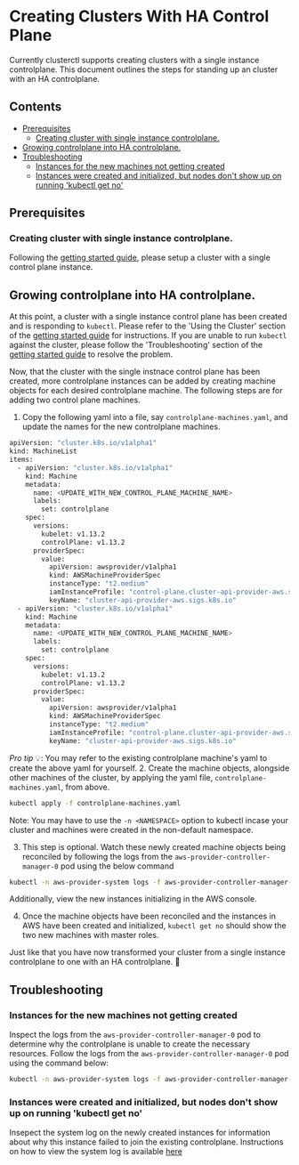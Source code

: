 # Creating Clusters With HA Control Plane  <!-- omit in toc -->
Currently clusterctl supports creating clusters with a single instance controlplane. This document outlines the steps for standing up an cluster with an HA controlplane.

## Contents <!-- omit in toc -->
- [Prerequisites](#prerequisites)
  - [Creating cluster with single instance controlplane.](#creating-cluster-with-single-instance-controlplane)
- [Growing controlplane into HA controlplane.](#growing-controlplane-into-ha-controlplane)
- [Troubleshooting](#troubleshooting)
  - [Instances for the new machines not getting created](#instances-for-the-new-machines-not-getting-created)
  - [Instances were created and initialized, but nodes don't show up on running 'kubectl get no'](#instances-were-created-and-initialized-but-nodes-dont-show-up-on-running-kubectl-get-no)

## Prerequisites
### Creating cluster with single instance controlplane.
Following the [getting started guide](docs/getting-started.md), please setup a cluster with a single control plane instance.

## Growing controlplane into HA controlplane.
At this point, a cluster with a single instance control plane has been created and is responding to `kubectl`. Please refer to the 'Using the Cluster' section of the [getting started guide](docs/getting-started.md) for instructions. If you are unable to run `kubectl` against the cluster, please follow the 'Troubleshooting' section of the [getting started guide](docs/getting-started.md) to resolve the problem. 

Now, that the cluster with the single instnace control plane has been created, more controlplane instances can be added by creating machine objects for each desired controlplane machine. The following steps are for adding two control plane machines.
1. Copy the following yaml into a file, say `controlplane-machines.yaml`, and update the names for the new controlplane machines.
```bash
apiVersion: "cluster.k8s.io/v1alpha1"
kind: MachineList
items:
  - apiVersion: "cluster.k8s.io/v1alpha1"
    kind: Machine
    metadata:
      name: <UPDATE_WITH_NEW_CONTROL_PLANE_MACHINE_NAME>
      labels:
        set: controlplane
    spec:
      versions:
        kubelet: v1.13.2
        controlPlane: v1.13.2
      providerSpec:
        value:
          apiVersion: awsprovider/v1alpha1
          kind: AWSMachineProviderSpec
          instanceType: "t2.medium"
          iamInstanceProfile: "control-plane.cluster-api-provider-aws.sigs.k8s.io"
          keyName: "cluster-api-provider-aws.sigs.k8s.io"
  - apiVersion: "cluster.k8s.io/v1alpha1"
    kind: Machine
    metadata:
      name: <UPDATE_WITH_NEW_CONTROL_PLANE_MACHINE_NAME>
      labels:
        set: controlplane
    spec:
      versions:
        kubelet: v1.13.2
        controlPlane: v1.13.2
      providerSpec:
        value:
          apiVersion: awsprovider/v1alpha1
          kind: AWSMachineProviderSpec
          instanceType: "t2.medium"
          iamInstanceProfile: "control-plane.cluster-api-provider-aws.sigs.k8s.io"
          keyName: "cluster-api-provider-aws.sigs.k8s.io"
```
*Pro tip* 💡: You may refer to the existing controlplane machine's yaml to create the above yaml for yourself.
2. Create the machine objects, alongside other machines of the cluster, by applying the yaml file, `controlplane-machines.yaml`, from above.
```bash
kubectl apply -f controlplane-machines.yaml
``` 
Note: You may have to use the `-n <NAMESPACE>` option to kubectl incase your cluster and machines were created in the non-default namespace.

3. This step is optional. Watch these newly created machine objects being reconciled by following the logs from the `aws-provider-controller-manager-0` pod using the below command
```bash
kubectl -n aws-provider-system logs -f aws-provider-controller-manager-0
```
Additionally, view the new instances initializing in the AWS console.

4. Once the machine objects have been reconciled and the instances in AWS have been created and initialized, `kubectl get no` should show the two new machines with master roles.

Just like that you have now transformed your cluster from a single instance controlplane to one with an HA controlplane. 🎉

## Troubleshooting
### Instances for the new machines not getting created
Inspect the logs from the `aws-provider-controller-manager-0` pod to determine why the controlplane is unable to create the necessary resources. Follow the logs from the `aws-provider-controller-manager-0` pod using the command below:
```bash
kubectl -n aws-provider-system logs -f aws-provider-controller-manager-0
```
### Instances were created and initialized, but nodes don't show up on running 'kubectl get no'
Insepect the system log on the newly created instances for information about why this instance failed to join the existing controlplane. Instructions on how to view the system log is available [here](https://docs.aws.amazon.com/AWSEC2/latest/UserGuide/instance-console.html)